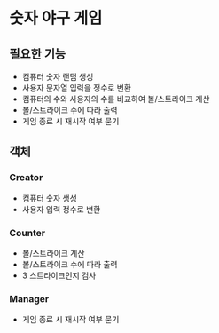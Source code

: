 # 숫자 야구 게임

## 필요한 기능

- 컴퓨터 숫자 랜덤 생성
- 사용자 문자열 입력을 정수로 변환
- 컴퓨터의 수와 사용자의 수를 비교하여 볼/스트라이크 계산
- 볼/스트라이크 수에 따라 출력
- 게임 종료 시 재시작 여부 묻기

## 객체

### Creator

- 컴퓨터 숫자 생성
- 사용자 입력 정수로 변환

### Counter

* 볼/스트라이크 계산
* 볼/스트라이크 수에 따라 출력
* 3 스트라이크인지 검사

### Manager

- 게임 종료 시 재시작 여부 묻기
